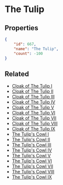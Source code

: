 # The Tulip

<no description available>

## Properties

```json
{
    "id": 667,
    "name": "The Tulip",
    "count": -100
}
```

## Related

- [Cloak of The Tulip I](../items/19648-cloak-of-the-tulip-i.md)
- [Cloak of The Tulip II](../items/19649-cloak-of-the-tulip-ii.md)
- [Cloak of The Tulip III](../items/19650-cloak-of-the-tulip-iii.md)
- [Cloak of The Tulip IV](../items/19651-cloak-of-the-tulip-iv.md)
- [Cloak of The Tulip V](../items/19652-cloak-of-the-tulip-v.md)
- [Cloak of The Tulip VI](../items/19653-cloak-of-the-tulip-vi.md)
- [Cloak of The Tulip VII](../items/19654-cloak-of-the-tulip-vii.md)
- [Cloak of The Tulip VIII](../items/19655-cloak-of-the-tulip-viii.md)
- [Cloak of The Tulip IX](../items/19656-cloak-of-the-tulip-ix.md)
- [The Tulip's Cowl I](../items/19657-the-tulip-s-cowl-i.md)
- [The Tulip's Cowl II](../items/19658-the-tulip-s-cowl-ii.md)
- [The Tulip's Cowl III](../items/19659-the-tulip-s-cowl-iii.md)
- [The Tulip's Cowl IV](../items/19660-the-tulip-s-cowl-iv.md)
- [The Tulip's Cowl V](../items/19661-the-tulip-s-cowl-v.md)
- [The Tulip's Cowl VI](../items/19662-the-tulip-s-cowl-vi.md)
- [The Tulip's Cowl VII](../items/19663-the-tulip-s-cowl-vii.md)
- [The Tulip's Cowl VIII](../items/19664-the-tulip-s-cowl-viii.md)
- [The Tulip's Cowl IX](../items/19665-the-tulip-s-cowl-ix.md)

